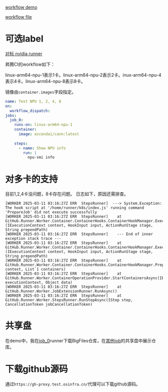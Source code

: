[workflow demo](https://github.com/cllouud/vllm-ascend/actions/runs/13787245981)


[workflow file](https://github.com/cllouud/vllm-ascend/actions/runs/13787245981/workflow)


# 可选label
[对标 nvidia runner](https://docs.gha-runners.nvidia.com/runners/#example)

昇腾CI的workflow如下：

linux-arm64-npu-1表示1卡。linux-arm64-npu-2表示2卡。inux-arm64-npu-4表示4卡。linux-arm64-npu-8表示8卡。

镜像由`container.images`字段指定。
```yaml
name: Test NPU 1, 2, 4, 8
on:
  workflow_dispatch:
jobs:
  job_0:
    runs-on: linux-arm64-npu-1
    container:
      image: ascendai/cann:latest
      
    steps:
      - name: Show NPU info
        run: |
          npu-smi info
```


# 对多卡的支持
目前1,2,4卡没问题，8卡存在问题。
日志如下，原因还需排查。
```log
[WORKER 2025-03-11 03:16:27Z ERR  StepsRunner]  ---> System.Exception: The hook script at '/home/runner/k8s/index.js' running command 'PrepareJob' did not execute successfully
[WORKER 2025-03-11 03:16:27Z ERR  StepsRunner]    at GitHub.Runner.Worker.Container.ContainerHooks.ContainerHookManager.ExecuteHookScript[T](IExecutionContext context, HookInput input, ActionRunStage stage, String prependPath)
[WORKER 2025-03-11 03:16:27Z ERR  StepsRunner]    --- End of inner exception stack trace ---
[WORKER 2025-03-11 03:16:27Z ERR  StepsRunner]    at GitHub.Runner.Worker.Container.ContainerHooks.ContainerHookManager.ExecuteHookScript[T](IExecutionContext context, HookInput input, ActionRunStage stage, String prependPath)
[WORKER 2025-03-11 03:16:27Z ERR  StepsRunner]    at GitHub.Runner.Worker.Container.ContainerHooks.ContainerHookManager.PrepareJobAsync(IExecutionContext context, List`1 containers)
[WORKER 2025-03-11 03:16:27Z ERR  StepsRunner]    at GitHub.Runner.Worker.ContainerOperationProvider.StartContainersAsync(IExecutionContext executionContext, Object data)
[WORKER 2025-03-11 03:16:27Z ERR  StepsRunner]    at GitHub.Runner.Worker.JobExtensionRunner.RunAsync()
[WORKER 2025-03-11 03:16:27Z ERR  StepsRunner]    at GitHub.Runner.Worker.StepsRunner.RunStepAsync(IStep step, CancellationToken jobCancellationToken)
```

# 共享盘
在demo中，我在[job_0](https://github.com/cllouud/vllm-ascend/actions/runs/13787245981/job/38558057563)runner下载BigFiles仓库，在[其他job](https://github.com/cllouud/vllm-ascend/actions/runs/13787245981/job/38558057921)的共享盘中展示仓库。

# 下载github源码
通过`https://gh-proxy.test.osinfra.cn/`代理可以下载github源码。
